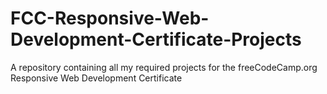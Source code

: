 # FCC-Responsive-Web-Development-Certificate-Projects
A repository containing all my required projects for the freeCodeCamp.org Responsive Web Development Certificate
